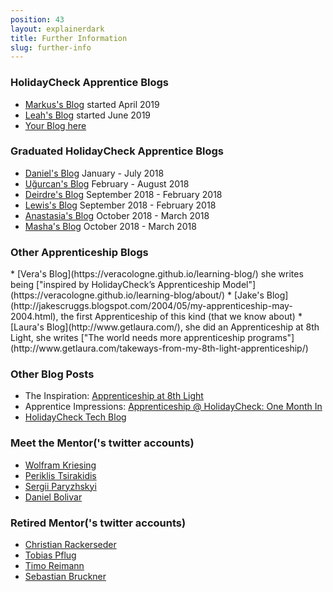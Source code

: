 ```yaml
---
position: 43
layout: explainerdark
title: Further Information
slug: further-info
---
```


<h3>HolidayCheck Apprentice Blogs</h3>

- [Markus's Blog](https://markusheilig.netlify.com/) started April 2019
- [Leah's Blog](https://leahchung.netlify.com/) started June 2019
- [Your Blog here](#how-to-apply)

<h3>Graduated HolidayCheck Apprentice Blogs</h3>

- [Daniel's Blog](https://www.dabolivar.com) January - July 2018
- [Uğurcan's Blog](https://www.sengitu.com/) February - August 2018
- [Deirdre's Blog](https://dbringas.netlify.com/) September 2018 - February 2018
- [Lewis's Blog](https://lewis-coleman-blog.netlify.com/) September 2018 - February 2018
- [Anastasia's Blog](https://ciatastrophe.netlify.com/) October 2018 - March 2018
- [Masha's Blog](https://mashareko.tk/) October 2018 - March 2018

<h3>Other Apprenticeship Blogs</h3>
* [Vera's Blog](https://veracologne.github.io/learning-blog/)
  she writes being ["inspired by HolidayCheck’s Apprenticeship Model"](https://veracologne.github.io/learning-blog/about/)
* [Jake's Blog](http://jakescruggs.blogspot.com/2004/05/my-apprenticeship-may-2004.html), the first
  Apprenticeship of this kind (that we know about)
* [Laura's Blog](http://www.getlaura.com/), she did an Apprenticeship at 8th Light,
  she writes ["The world needs more apprenticeship programs"](http://www.getlaura.com/takeways-from-my-8th-light-apprenticeship/)

<h3>Other Blog Posts</h3>

- The Inspiration: [Apprenticeship at 8th Light](http://techblog.holidaycheck.com/post/2017/10/05/apprenticeship-at-8thlight)
- Apprentice Impressions: [Apprenticeship @ HolidayCheck: One Month In](http://techblog.holidaycheck.com/post/2018/02/16/apprenticeship-one-month-after)
- [HolidayCheck Tech Blog](http://techblog.holidaycheck.com)

<h3>Meet the Mentor('s twitter accounts)</h3>

- [Wolfram Kriesing](https://twitter.com/wolframkriesing)
- [Periklis Tsirakidis](https://twitter.com/theperiklis)
- [Sergii Paryzhskyi](https://github.com/HeeL)
- [Daniel Bolivar](https://twitter.com/ddanielbee)

<h3>Retired Mentor('s twitter accounts)</h3>

- [Christian Rackerseder](https://twitter.com/CallistoShip)
- [Tobias Pflug](https://twitter.com/tpflug)
- [Timo Reimann](https://twitter.com/timoreimann)
- [Sebastian Bruckner](https://twitter.com/sebbruck)
